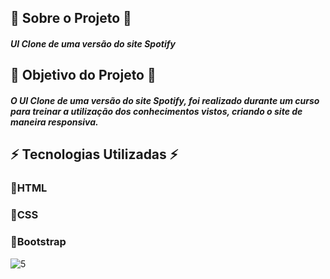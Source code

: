 
## 🚀 Sobre o Projeto 🚀
##### UI Clone de uma versão do site Spotify
## 🚀 Objetivo do Projeto 🚀
##### O UI Clone de uma versão do site Spotify, foi realizado durante um curso para treinar a utilização dos conhecimentos vistos, criando o site de maneira responsiva.

## ⚡️ Tecnologias Utilizadas ⚡️

### 🔹HTML
### 🔹CSS
### 🔹Bootstrap


![5](https://user-images.githubusercontent.com/48994698/111084109-92361480-84ef-11eb-8aac-10f59f1ee0f5.PNG)
